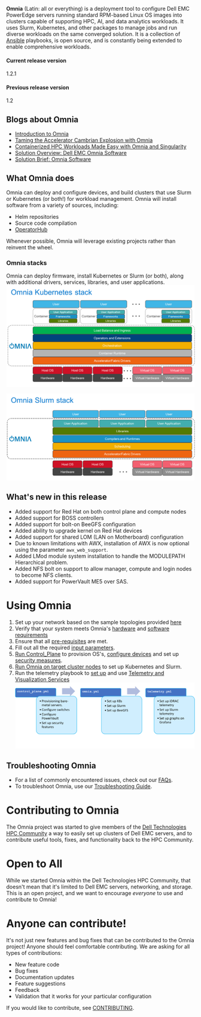 **Omnia** (Latin: all or everything) is a deployment tool to configure Dell EMC PowerEdge servers running standard RPM-based Linux OS images into clusters capable of supporting HPC, AI, and data analytics workloads. It uses Slurm, Kubernetes, and other packages to manage jobs and run diverse workloads on the same converged solution. It is a collection of [Ansible](https://ansible.com) playbooks, is open source, and is constantly being extended to enable comprehensive workloads.

#### Current release version
1.2.1

#### Previous release version
1.2

## Blogs about Omnia
- [Introduction to Omnia](https://infohub.delltechnologies.com/p/omnia-open-source-deployment-of-high-performance-clusters-to-run-simulation-ai-and-data-analytics-workloads/)
- [Taming the Accelerator Cambrian Explosion with Omnia](https://infohub.delltechnologies.com/p/taming-the-accelerator-cambrian-explosion-with-omnia/)
- [Containerized HPC Workloads Made Easy with Omnia and Singularity](https://infohub.delltechnologies.com/p/containerized-hpc-workloads-made-easy-with-omnia-and-singularity/)
- [Solution Overview: Dell EMC Omnia Software](https://infohub.delltechnologies.com/section-assets/omnia-solution-overview)
- [Solution Brief: Omnia Software](https://infohub.delltechnologies.com/section-assets/omnia-solution-brief)

## What Omnia does
Omnia can deploy and configure devices, and build clusters that use Slurm or Kubernetes (or both!) for workload management. Omnia will install software from a variety of sources, including:
- Helm repositories
- Source code compilation
- [OperatorHub](https://operatorhub.io)

Whenever possible, Omnia will leverage existing projects rather than reinvent the wheel.

### Omnia stacks
Omnia can deploy firmware, install Kubernetes or Slurm (or both), along with additional drivers, services, libraries, and user applications.
![Omnia Kubernetes Stack](images/omnia-k8s.png)

![Omnia Slurm Stack](images/omnia-slurm.png)  

## What's new in this release
- Added support for Red Hat on both control plane and compute nodes
- Added support for BOSS controllers
- Added support for bolt-on BeeGFS configuration
- Added ability to upgrade kernel on Red Hat devices
- Added support for shared LOM (LAN on Motherboard) configuration
- Due to known limitations with AWX, installation of AWX is now optional using the parameter `awx_web_support`.
- Added LMod module system installation to handle the MODULEPATH Hierarchical problem.
- Added NFS bolt on support to allow manager, compute and login nodes to become NFS clients.
- Added support for PowerVault ME5 over SAS.

# Using Omnia
1. Set up your network based on the sample topologies provided [here](NETWORK_TOPOLOGY_LOM.md)
2. Verify that your system meets Omnia's [hardware](Support_Matrix/Hardware) and [software requirements](Support_Matrix/Software/Operating_Systems)
3. Ensure that all [pre-requisites](PreRequisites) are met.
4. Fill out all the required [input parameters](Input_Parameter_Guide).
5. [Run Control_Plane](Installation_Guides/INSTALL_CONTROL_PLANE.md) to provision OS's, [configure devices](Device_Configuration) and set up [security measures](Security).
6. [Run Omnia on target cluster nodes](Installation_Guides/INSTALL_OMNIA_CLI.md) to set up Kubernetes and Slurm.
7. Run the telemetry playbook to [set up](Installation_Guides/INSTALL_TELEMETRY.md) and use [Telemetry and Visualization Services](Telemetry_Visualization)
   ![Omnia Flow](images/Omnia_Flow.png)

## Troubleshooting Omnia
* For a list of commonly encountered issues, check out our [FAQs](Troubleshooting/FAQ.md).
* To troubleshoot Omnia, use our [Troubleshooting Guide](Troubleshooting/Troubleshooting_Guide.md).


# Contributing to Omnia
The Omnia project was started to give members of the [Dell Technologies HPC Community](https://dellhpc.org) a way to easily set up clusters of Dell EMC servers, and to contribute useful tools, fixes, and functionality back to the HPC Community.

# Open to All
While we started Omnia within the Dell Technologies HPC Community, that doesn't mean that it's limited to Dell EMC servers, networking, and storage. This is an open project, and we want to encourage *everyone* to use and contribute to Omnia!

# Anyone can contribute!
It's not just new features and bug fixes that can be contributed to the Omnia project! Anyone should feel comfortable contributing. We are asking for all types of contributions:
* New feature code
* Bug fixes
* Documentation updates
* Feature suggestions
* Feedback
* Validation that it works for your particular configuration

If you would like to contribute, see [CONTRIBUTING](../CONTRIBUTING.md).

